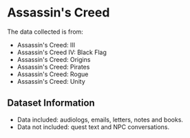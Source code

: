 # Assassin's Creed

The data collected is from:

- Assassin's Creed: III
- Assassin's Creed IV: Black Flag
- Assassin's Creed: Origins
- Assassin's Creed: Pirates
- Assassin's Creed: Rogue
- Assassin's Creed: Unity 

## Dataset Information

- Data included: audiologs, emails, letters, notes and books.
- Data not included: quest text and NPC conversations.
